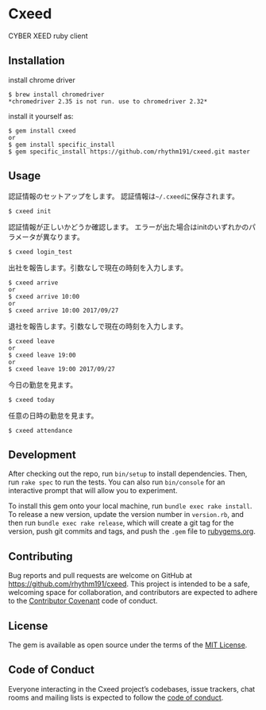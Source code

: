 # Cxeed

CYBER XEED ruby client

## Installation

install chrome driver

    $ brew install chromedriver
    *chromedriver 2.35 is not run. use to chromedriver 2.32*


install it yourself as:

    $ gem install cxeed
    or
    $ gem install specific_install
    $ gem specific_install https://github.com/rhythm191/cxeed.git master


## Usage

認証情報のセットアップをします。
認証情報は`~/.cxeed`に保存されます。

    $ cxeed init

認証情報が正しいかどうか確認します。
エラーが出た場合はinitのいずれかのパラメータが異なります。

    $ cxeed login_test

出社を報告します。引数なしで現在の時刻を入力します。

    $ cxeed arrive
    or
    $ cxeed arrive 10:00
    or
    $ cxeed arrive 10:00 2017/09/27
    
退社を報告します。引数なしで現在の時刻を入力します。

    $ cxeed leave
    or
    $ cxeed leave 19:00
    or
    $ cxeed leave 19:00 2017/09/27

今日の勤怠を見ます。

    $ cxeed today
    
任意の日時の勤怠を見ます。

    $ cxeed attendance


## Development

After checking out the repo, run `bin/setup` to install dependencies. Then, run `rake spec` to run the tests. You can also run `bin/console` for an interactive prompt that will allow you to experiment.

To install this gem onto your local machine, run `bundle exec rake install`. To release a new version, update the version number in `version.rb`, and then run `bundle exec rake release`, which will create a git tag for the version, push git commits and tags, and push the `.gem` file to [rubygems.org](https://rubygems.org).

## Contributing

Bug reports and pull requests are welcome on GitHub at https://github.com/rhythm191/cxeed. This project is intended to be a safe, welcoming space for collaboration, and contributors are expected to adhere to the [Contributor Covenant](http://contributor-covenant.org) code of conduct.

## License

The gem is available as open source under the terms of the [MIT License](http://opensource.org/licenses/MIT).

## Code of Conduct

Everyone interacting in the Cxeed project’s codebases, issue trackers, chat rooms and mailing lists is expected to follow the [code of conduct](https://github.com/rhythm191/cxeed/blob/master/CODE_OF_CONDUCT.md).
